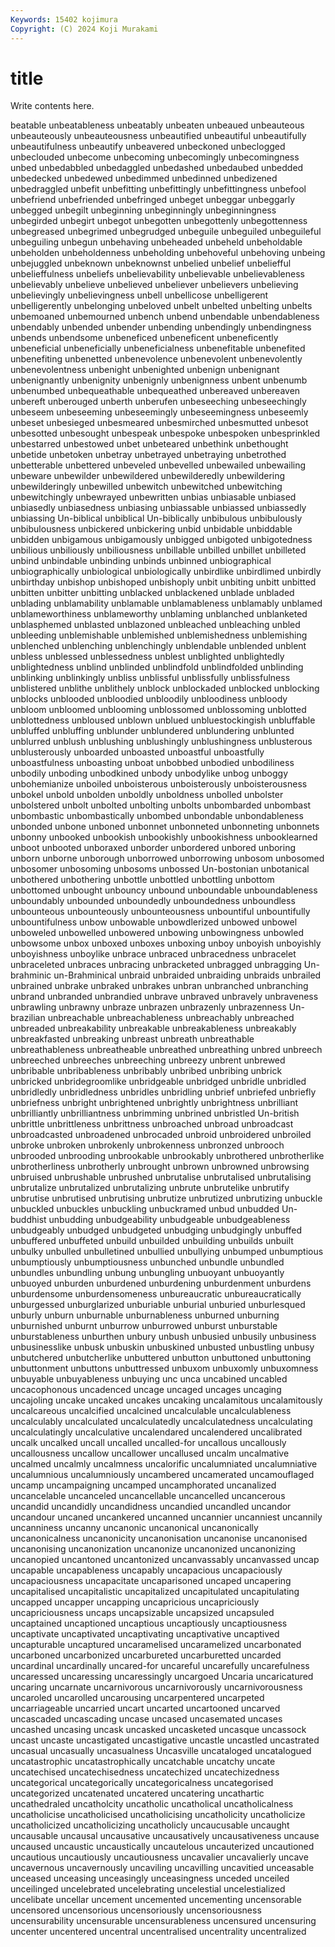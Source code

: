 ```yaml
---
Keywords: 15402 kojimura
Copyright: (C) 2024 Koji Murakami
---
```


# title

Write contents here.



beatable unbeatableness unbeatably
unbeaten unbeaued unbeauteous unbeauteously unbeauteousness unbeautified unbeautiful unbeautifully unbeautifulness unbeautify
unbeavered unbeckoned unbeclogged unbeclouded unbecome unbecoming unbecomingly unbecomingness unbed unbedabbled
unbedaggled unbedashed unbedaubed unbedded unbedecked unbedewed unbedimmed unbedinned unbedizened unbedraggled
unbefit unbefitting unbefittingly unbefittingness unbefool unbefriend unbefriended unbefringed unbeget unbeggar
unbeggarly unbegged unbegilt unbeginning unbeginningly unbeginningness unbegirded unbegirt unbegot unbegotten
unbegottenly unbegottenness unbegreased unbegrimed unbegrudged unbeguile unbeguiled unbeguileful unbeguiling unbegun
unbehaving unbeheaded unbeheld unbeholdable unbeholden unbeholdenness unbeholding unbehoveful unbehoving unbeing
unbejuggled unbeknown unbeknownst unbelied unbelief unbeliefful unbelieffulness unbeliefs unbelievability unbelievable
unbelievableness unbelievably unbelieve unbelieved unbeliever unbelievers unbelieving unbelievingly unbelievingness unbell
unbellicose unbelligerent unbelligerently unbelonging unbeloved unbelt unbelted unbelting unbelts unbemoaned
unbemourned unbench unbend unbendable unbendableness unbendably unbended unbender unbending unbendingly
unbendingness unbends unbendsome unbeneficed unbeneficent unbeneficently unbeneficial unbeneficially unbeneficialness unbenefitable
unbenefited unbenefiting unbenetted unbenevolence unbenevolent unbenevolently unbenevolentness unbenight unbenighted unbenign
unbenignant unbenignantly unbenignity unbenignly unbenignness unbent unbenumb unbenumbed unbequeathable unbequeathed
unbereaved unbereaven unbereft unberouged unberth unberufen unbeseeching unbeseechingly unbeseem unbeseeming
unbeseemingly unbeseemingness unbeseemly unbeset unbesieged unbesmeared unbesmirched unbesmutted unbesot unbesotted
unbesought unbespeak unbespoke unbespoken unbesprinkled unbestarred unbestowed unbet unbeteared unbethink
unbethought unbetide unbetoken unbetray unbetrayed unbetraying unbetrothed unbetterable unbettered unbeveled
unbevelled unbewailed unbewailing unbeware unbewilder unbewildered unbewilderedly unbewildering unbewilderingly unbewilled
unbewitch unbewitched unbewitching unbewitchingly unbewrayed unbewritten unbias unbiasable unbiased unbiasedly
unbiasedness unbiasing unbiassable unbiassed unbiassedly unbiassing Un-biblical unbiblical Un-biblically unbibulous
unbibulously unbibulousness unbickered unbickering unbid unbidable unbiddable unbidden unbigamous unbigamously
unbigged unbigoted unbigotedness unbilious unbiliously unbiliousness unbillable unbilled unbillet unbilleted
unbind unbindable unbinding unbinds unbinned unbiographical unbiographically unbiological unbiologically unbirdlike
unbirdlimed unbirdly unbirthday unbishop unbishoped unbishoply unbit unbiting unbitt unbitted
unbitten unbitter unbitting unblacked unblackened unblade unbladed unblading unblamability unblamable
unblamableness unblamably unblamed unblameworthiness unblameworthy unblaming unblanched unblanketed unblasphemed unblasted
unblazoned unbleached unbleaching unbled unbleeding unblemishable unblemished unblemishedness unblemishing unblenched
unblenching unblenchingly unblendable unblended unblent unbless unblessed unblessedness unblest unblighted
unblightedly unblightedness unblind unblinded unblindfold unblindfolded unblinding unblinking unblinkingly unbliss
unblissful unblissfully unblissfulness unblistered unblithe unblithely unblock unblockaded unblocked unblocking
unblocks unblooded unbloodied unbloodily unbloodiness unbloody unbloom unbloomed unblooming unblossomed
unblossoming unblotted unblottedness unbloused unblown unblued unbluestockingish unbluffable unbluffed unbluffing
unblunder unblundered unblundering unblunted unblurred unblush unblushing unblushingly unblushingness unblusterous
unblusterously unboarded unboasted unboastful unboastfully unboastfulness unboasting unboat unbobbed unbodied
unbodiliness unbodily unboding unbodkined unbody unbodylike unbog unboggy unbohemianize unboiled
unboisterous unboisterously unboisterousness unbokel unbold unbolden unboldly unboldness unbolled unbolster
unbolstered unbolt unbolted unbolting unbolts unbombarded unbombast unbombastic unbombastically unbombed
unbondable unbondableness unbonded unbone unboned unbonnet unbonneted unbonneting unbonnets unbonny
unbooked unbookish unbookishly unbookishness unbooklearned unboot unbooted unboraxed unborder unbordered
unbored unboring unborn unborne unborough unborrowed unborrowing unbosom unbosomed unbosomer
unbosoming unbosoms unbossed Un-bostonian unbotanical unbothered unbothering unbottle unbottled unbottling
unbottom unbottomed unbought unbouncy unbound unboundable unboundableness unboundably unbounded unboundedly
unboundedness unboundless unbounteous unbounteously unbounteousness unbountiful unbountifully unbountifulness unbow unbowable
unbowdlerized unbowed unbowel unboweled unbowelled unbowered unbowing unbowingness unbowled unbowsome
unbox unboxed unboxes unboxing unboy unboyish unboyishly unboyishness unboylike unbrace
unbraced unbracedness unbracelet unbraceleted unbraces unbracing unbracketed unbragged unbragging Un-brahminic
un-Brahminical unbraid unbraided unbraiding unbraids unbrailed unbrained unbrake unbraked unbrakes
unbran unbranched unbranching unbrand unbranded unbrandied unbrave unbraved unbravely unbraveness
unbrawling unbrawny unbraze unbrazen unbrazenly unbrazenness Un-brazilian unbreachable unbreachableness unbreachably
unbreached unbreaded unbreakability unbreakable unbreakableness unbreakably unbreakfasted unbreaking unbreast unbreath
unbreathable unbreathableness unbreatheable unbreathed unbreathing unbred unbreech unbreeched unbreeches unbreeching
unbreezy unbrent unbrewed unbribable unbribableness unbribably unbribed unbribing unbrick unbricked
unbridegroomlike unbridgeable unbridged unbridle unbridled unbridledly unbridledness unbridles unbridling unbrief
unbriefed unbriefly unbriefness unbright unbrightened unbrightly unbrightness unbrilliant unbrilliantly unbrilliantness
unbrimming unbrined unbristled Un-british unbrittle unbrittleness unbrittness unbroached unbroad unbroadcast
unbroadcasted unbroadened unbrocaded unbroid unbroidered unbroiled unbroke unbroken unbrokenly unbrokenness
unbronzed unbrooch unbrooded unbrooding unbrookable unbrookably unbrothered unbrotherlike unbrotherliness unbrotherly
unbrought unbrown unbrowned unbrowsing unbruised unbrushable unbrushed unbrutalise unbrutalised unbrutalising
unbrutalize unbrutalized unbrutalizing unbrute unbrutelike unbrutify unbrutise unbrutised unbrutising unbrutize
unbrutized unbrutizing unbuckle unbuckled unbuckles unbuckling unbuckramed unbud unbudded Un-buddhist
unbudding unbudgeability unbudgeable unbudgeableness unbudgeably unbudged unbudgeted unbudging unbudgingly unbuffed
unbuffered unbuffeted unbuild unbuilded unbuilding unbuilds unbuilt unbulky unbulled unbulletined
unbullied unbullying unbumped unbumptious unbumptiously unbumptiousness unbunched unbundle unbundled unbundles
unbundling unbung unbungling unbuoyant unbuoyantly unbuoyed unburden unburdened unburdening unburdenment
unburdens unburdensome unburdensomeness unbureaucratic unbureaucratically unburgessed unburglarized unburiable unburial unburied
unburlesqued unburly unburn unburnable unburnableness unburned unburning unburnished unburnt unburrow
unburrowed unburst unburstable unburstableness unburthen unbury unbush unbusied unbusily unbusiness
unbusinesslike unbusk unbuskin unbuskined unbusted unbustling unbusy unbutchered unbutcherlike unbuttered
unbutton unbuttoned unbuttoning unbuttonment unbuttons unbuttressed unbuxom unbuxomly unbuxomness unbuyable
unbuyableness unbuying unc unca uncabined uncabled uncacophonous uncadenced uncage uncaged
uncages uncaging uncajoling uncake uncaked uncakes uncaking uncalamitous uncalamitously uncalcareous
uncalcified uncalcined uncalculable uncalculableness uncalculably uncalculated uncalculatedly uncalculatedness uncalculating uncalculatingly
uncalculative uncalendared uncalendered uncalibrated uncalk uncalked uncall uncalled uncalled-for uncallous
uncallously uncallousness uncallow uncallower uncallused uncalm uncalmative uncalmed uncalmly uncalmness
uncalorific uncalumniated uncalumniative uncalumnious uncalumniously uncambered uncamerated uncamouflaged uncamp uncampaigning
uncamped uncamphorated uncanalized uncancelable uncanceled uncancellable uncancelled uncancerous uncandid uncandidly
uncandidness uncandied uncandled uncandor uncandour uncaned uncankered uncanned uncannier uncanniest
uncannily uncanniness uncanny uncanonic uncanonical uncanonically uncanonicalness uncanonicity uncanonisation uncanonise
uncanonised uncanonising uncanonization uncanonize uncanonized uncanonizing uncanopied uncantoned uncantonized uncanvassably
uncanvassed uncap uncapable uncapableness uncapably uncapacious uncapaciously uncapaciousness uncapacitate uncaparisoned
uncaped uncapering uncapitalised uncapitalistic uncapitalized uncapitulated uncapitulating uncapped uncapper uncapping
uncapricious uncapriciously uncapriciousness uncaps uncapsizable uncapsized uncapsuled uncaptained uncaptioned uncaptious
uncaptiously uncaptiousness uncaptivate uncaptivated uncaptivating uncaptivative uncaptived uncapturable uncaptured uncaramelised
uncaramelized uncarbonated uncarboned uncarbonized uncarbureted uncarburetted uncarded uncardinal uncardinally uncared-for
uncareful uncarefully uncarefulness uncaressed uncaressing uncaressingly uncargoed Uncaria uncaricatured uncaring
uncarnate uncarnivorous uncarnivorously uncarnivorousness uncaroled uncarolled uncarousing uncarpentered uncarpeted uncarriageable
uncarried uncart uncarted uncartooned uncarved uncascaded uncascading uncase uncased uncasemated
uncases uncashed uncasing uncask uncasked uncasketed uncasque uncassock uncast uncaste
uncastigated uncastigative uncastle uncastled uncastrated uncasual uncasually uncasualness Uncasville uncataloged
uncatalogued uncatastrophic uncatastrophically uncatchable uncatchy uncate uncatechised uncatechisedness uncatechized uncatechizedness
uncategorical uncategorically uncategoricalness uncategorised uncategorized uncatenated uncatered uncatering uncathartic uncathedraled
uncatholcity uncatholic uncatholical uncatholicalness uncatholicise uncatholicised uncatholicising uncatholicity uncatholicize uncatholicized
uncatholicizing uncatholicly uncaucusable uncaught uncausable uncausal uncausative uncausatively uncausativeness uncause
uncaused uncaustic uncaustically uncautelous uncauterized uncautioned uncautious uncautiously uncautiousness uncavalier
uncavalierly uncave uncavernous uncavernously uncaviling uncavilling uncavitied unceasable unceased unceasing
unceasingly unceasingness unceded unceiled unceilinged uncelebrated uncelebrating uncelestial uncelestialized uncelibate
uncellar uncement uncemented uncementing uncensorable uncensored uncensorious uncensoriously uncensoriousness uncensurability
uncensurable uncensurableness uncensured uncensuring uncenter uncentered uncentral uncentralised uncentrality uncentralized
